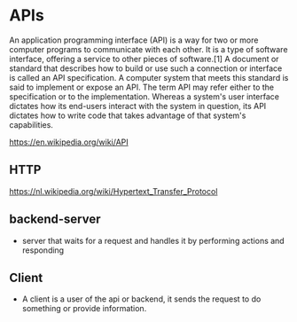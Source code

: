 # APIs

An application programming interface (API) is a way for two or more computer programs to communicate with each other. 
It is a type of software interface, offering a service to other pieces of software.[1] A document or standard that 
describes how to build or use such a connection or interface is called an API specification. A computer system that 
meets this standard is said to implement or expose an API. The term API may refer either to the specification or to the 
implementation. Whereas a system's user interface dictates how its end-users interact with the system in question, 
its API dictates how to write code that takes advantage of that system's capabilities.

https://en.wikipedia.org/wiki/API

## HTTP

https://nl.wikipedia.org/wiki/Hypertext_Transfer_Protocol

## backend-server

- server that waits for a request and handles it by performing actions and responding

## Client

- A client is a user of the api or backend, it sends the request to do something or provide information. 